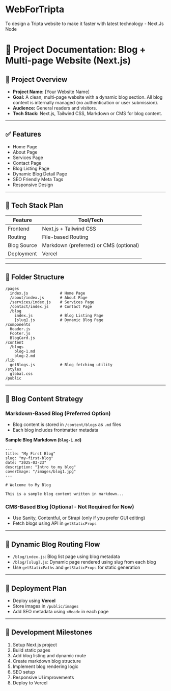 # WebForTripta
To design a Tripta website to make it faster with latest technology - Next.Js Node

# 📘 Project Documentation: Blog + Multi-page Website (Next.js)

## 📌 Project Overview
- **Project Name:** [Your Website Name]
- **Goal:** A clean, multi-page website with a dynamic blog section. All blog content is internally managed (no authentication or user submission).
- **Audience:** General readers and visitors.
- **Tech Stack:** Next.js, Tailwind CSS, Markdown or CMS for blog content.

---

## ✅ Features
- Home Page
- About Page
- Services Page
- Contact Page
- Blog Listing Page
- Dynamic Blog Detail Page
- SEO Friendly Meta Tags
- Responsive Design

---

## 🧱 Tech Stack Plan
| Feature | Tool/Tech |
|--------|------------|
| Frontend | Next.js + Tailwind CSS |
| Routing | File-based Routing |
| Blog Source | Markdown (preferred) or CMS (optional) |
| Deployment | Vercel |

---

## 📁 Folder Structure
```
/pages
  index.js              # Home Page
  /about/index.js       # About Page
  /services/index.js    # Services Page
  /contact/index.js     # Contact Page
  /blog
    index.js            # Blog Listing Page
    [slug].js           # Dynamic Blog Page
/components
  Header.js
  Footer.js
  BlogCard.js
/content
  /blogs
    blog-1.md
    blog-2.md
/lib
  getBlogs.js           # Blog fetching utility
/styles
  global.css
/public
```

---

## 📝 Blog Content Strategy
### Markdown-Based Blog (Preferred Option)
- Blog content is stored in `/content/blogs` as `.md` files
- Each blog includes frontmatter metadata

**Sample Blog Markdown (`blog-1.md`)**
```
---
title: "My First Blog"
slug: "my-first-blog"
date: "2025-03-23"
description: "Intro to my blog"
coverImage: "/images/blog1.jpg"
---

# Welcome to My Blog

This is a sample blog content written in markdown...
```

### CMS-Based Blog (Optional - Not Required for Now)
- Use Sanity, Contentful, or Strapi (only if you prefer GUI editing)
- Fetch blogs using API in `getStaticProps`

---

## 🔄 Dynamic Blog Routing Flow
- `/blog/index.js`: Blog list page using blog metadata
- `/blog/[slug].js`: Dynamic page rendered using slug from each blog
- Use `getStaticPaths` and `getStaticProps` for static generation

---

## 🚀 Deployment Plan
- Deploy using **Vercel**
- Store images in `/public/images`
- Add SEO metadata using `<Head>` in each page

---

## 📅 Development Milestones
1. Setup Next.js project
2. Build static pages
3. Add blog listing and dynamic route
4. Create markdown blog structure
5. Implement blog rendering logic
6. SEO setup
7. Responsive UI improvements
8. Deploy to Vercel


